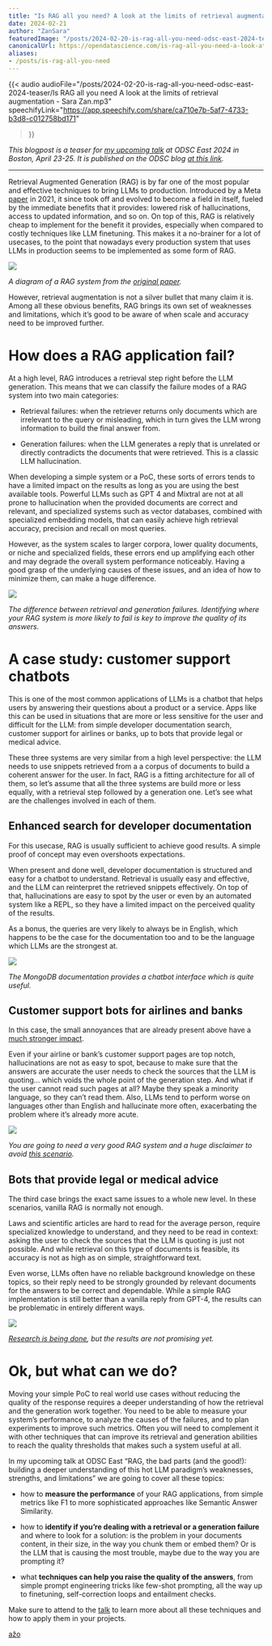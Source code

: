 ```yaml
---
title: "Is RAG all you need? A look at the limits of retrieval augmentation"
date: 2024-02-21
author: "ZanSara"
featuredImage: "/posts/2024-02-20-is-rag-all-you-need-odsc-east-2024-teaser/cover.jpeg"
canonicalUrl: https://opendatascience.com/is-rag-all-you-need-a-look-at-the-limits-of-retrieval-augmentation/
aliases:
- /posts/is-rag-all-you-need
---
```


{{< audio 
    audioFile="/posts/2024-02-20-is-rag-all-you-need-odsc-east-2024-teaser/Is RAG all you need A look at the limits of retrieval augmentation - Sara Zan.mp3" 
    speechifyLink="https://app.speechify.com/share/ca710e7b-5af7-4733-b3d8-c012758bd171"
>}}

*This blogpost is a teaser for [my upcoming talk](https://odsc.com/speakers/rag-the-bad-parts-and-the-good-building-a-deeper-understanding-of-this-hot-llm-paradigms-weaknesses-strengths-and-limitations/) at ODSC East 2024 in Boston, April 23-25. It is published on the ODSC blog [at this link](https://opendatascience.com/is-rag-all-you-need-a-look-at-the-limits-of-retrieval-augmentation/).*

---

Retrieval Augmented Generation (RAG) is by far one of the most popular and effective techniques to bring LLMs to production. Introduced by a Meta [paper](https://arxiv.org/abs/2005.11401) in 2021, it since took off and evolved to become a field in itself, fueled by the immediate benefits that it provides: lowered risk of hallucinations, access to updated information, and so on. On top of this, RAG is relatively cheap to implement for the benefit it provides, especially when compared to costly techniques like LLM finetuning. This makes it a no-brainer for a lot of usecases, to the point that nowadays every production system that uses LLMs in production seems to be implemented as some form of RAG.
  
![](/posts/2024-02-20-is-rag-all-you-need-odsc-east-2024-teaser/rag_paper.png)

*A diagram of a RAG system from the [original paper](https://arxiv.org/abs/2005.11401).*

However, retrieval augmentation is not a silver bullet that many claim it is. Among all these obvious benefits, RAG brings its own set of weaknesses and limitations, which it’s good to be aware of when scale and accuracy need to be improved further.

# How does a RAG application fail?

At a high level, RAG introduces a retrieval step right before the LLM generation. This means that we can classify the failure modes of a RAG system into two main categories:

* Retrieval failures: when the retriever returns only documents which are irrelevant to the query or misleading, which in turn gives the LLM wrong information to build the final answer from.

* Generation failures: when the LLM generates a reply that is unrelated or directly contradicts the documents that were retrieved. This is a classic LLM hallucination.

When developing a simple system or a PoC, these sorts of errors tends to have a limited impact on the results as long as you are using the best available tools. Powerful LLMs such as GPT 4 and Mixtral are not at all prone to hallucination when the provided documents are correct and relevant, and specialized systems such as vector databases, combined with specialized embedding models, that can easily achieve high retrieval accuracy, precision and recall on most queries.

However, as the system scales to larger corpora, lower quality documents, or niche and specialized fields, these errors end up amplifying each other and may degrade the overall system performance noticeably. Having a good grasp of the underlying causes of these issues, and an idea of how to minimize them, can make a huge difference.
  

![](/posts/2024-02-20-is-rag-all-you-need-odsc-east-2024-teaser/rag_failures.png)

*The difference between retrieval and generation failures. Identifying where your RAG system is more likely to fail is key to improve the quality of its answers.*

# A case study: customer support chatbots

This is one of the most common applications of LLMs is a chatbot that helps users by answering their questions about a product or a service. Apps like this can be used in situations that are more or less sensitive for the user and difficult for the LLM: from simple developer documentation search, customer support for airlines or banks, up to bots that provide legal or medical advice.

These three systems are very similar from a high level perspective: the LLM needs to use snippets retrieved from a a corpus of documents to build a coherent answer for the user. In fact, RAG is a fitting architecture for all of them, so let’s assume that all the three systems are build more or less equally, with a retrieval step followed by a generation one.
Let’s see what are the challenges involved in each of them.

## Enhanced search for developer documentation

For this usecase, RAG is usually sufficient to achieve good results. A simple proof of concept may even overshoots expectations.

When present and done well, developer documentation is structured and easy for a chatbot to understand. Retrieval is usually easy and effective, and the LLM can reinterpret the retrieved snippets effectively. On top of that, hallucinations are easy to spot by the user or even by an automated system like a REPL, so they have a limited impact on the perceived quality of the results.

As a bonus, the queries are very likely to always be in English, which happens to be the case for the documentation too and to be the language which LLMs are the strongest at.

![](/posts/2024-02-20-is-rag-all-you-need-odsc-east-2024-teaser/mongodb.png)

*The MongoDB documentation provides a chatbot interface which is quite useful.*

## Customer support bots for airlines and banks

In this case, the small annoyances that are already present above have a [much stronger impact](https://www.theguardian.com/world/2024/feb/16/air-canada-chatbot-lawsuit).

Even if your airline or bank’s customer support pages are top notch, hallucinations are not as easy to spot, because to make sure that the answers are accurate the user needs to check the sources that the LLM is quoting… which voids the whole point of the generation step. And what if the user cannot read such pages at all? Maybe they speak a minority language, so they can’t read them. Also, LLMs tend to perform worse on languages other than English and hallucinate more often, exacerbating the problem where it’s already more acute.
  
![](/posts/2024-02-20-is-rag-all-you-need-odsc-east-2024-teaser/air_canada.png)

*You are going to need a very good RAG system and a huge disclaimer to avoid [this scenario](https://www.theguardian.com/world/2024/feb/16/air-canada-chatbot-lawsuit).*

## Bots that provide legal or medical advice

The third case brings the exact same issues to a whole new level. In these scenarios, vanilla RAG is normally not enough.

Laws and scientific articles are hard to read for the average person, require specialized knowledge to understand, and they need to be read in context: asking the user to check the sources that the LLM is quoting is just not possible. And while retrieval on this type of documents is feasible, its accuracy is not as high as on simple, straightforward text.

Even worse, LLMs often have no reliable background knowledge on these topics, so their reply need to be strongly grounded by relevant documents for the answers to be correct and dependable. While a simple RAG implementation is still better than a vanilla reply from GPT-4, the results can be problematic in entirely different ways.
  
![](/posts/2024-02-20-is-rag-all-you-need-odsc-east-2024-teaser/medical_questions.png)

*[Research is being done](https://www.sciencedirect.com/science/article/pii/S2949761223000366), but the results are not promising yet.*

# Ok, but what can we do?

Moving your simple PoC to real world use cases without reducing the quality of the response requires a deeper understanding of how the retrieval and the generation work together. You need to be able to measure your system’s performance, to analyze the causes of the failures, and to plan experiments to improve such metrics. Often you will need to complement it with other techniques that can improve its retrieval and generation abilities to reach the quality thresholds that makes such a system useful at all.

In my upcoming talk at ODSC East “RAG, the bad parts (and the good!): building a deeper understanding of this hot LLM paradigm’s weaknesses, strengths, and limitations” we are going to cover all these topics:

* how to **measure the performance** of your RAG applications, from simple metrics like F1 to more sophisticated approaches like Semantic Answer Similarity.

* how to **identify if you’re dealing with a retrieval or a generation failure** and where to look for a solution: is the problem in your documents content, in their size, in the way you chunk them or embed them? Or is the LLM that is causing the most trouble, maybe due to the way you are prompting it?

* what **techniques can help you raise the quality of the answers**, from simple prompt engineering tricks like few-shot prompting, all the way up to finetuning, self-correction loops and entailment checks.

Make sure to attend to the [talk](https://odsc.com/speakers/rag-the-bad-parts-and-the-good-building-a-deeper-understanding-of-this-hot-llm-paradigms-weaknesses-strengths-and-limitations/) to learn more about all these techniques and how to apply them in your projects.


<p class="fleuron"><a href="https://www.zansara.dev/posts/2024-05-06-teranoptia/">ažo</a></p>